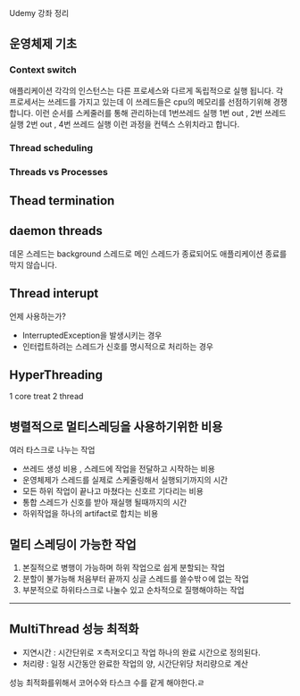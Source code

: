 Udemy 강좌 정리

## 운영체제 기초
### Context switch
애플리케이션 각각의 인스턴스는 다른 프로세스와 다르게 독립적으로 실행 됩니다. 
각 프로세서는 쓰레드를 가지고 있는데 이 쓰레드들은 cpu의 메모리를 선점하기위해 경쟁합니다. 
이런 순서를 스케줄러를 통해 관리하는데 
1번쓰레드 실행
1번 out , 2번 쓰레드 실행
2번 out , 4번 쓰레드 실행
이런 과정을 컨텍스 스위치라고 합니다.
### Thread scheduling

### Threads vs Processes



## Thead termination

## daemon threads
데몬 스레드는 background 스레드로 메인 스레드가 종료되어도 애플리케이션 종료를 막지 않습니다. 
## Thread interupt
언제 사용하는가? 
- InterruptedException을 발생시키는 경우
- 인터럽트하려는 스레드가 신호를 명시적으로 처리하는 경우

## HyperThreading
1 core treat 2 thread 

## 병렬적으로 멀티스레딩을 사용하기위한 비용
여러 타스크로 나누는 작업 
+ 쓰레드 생성 비용 , 스레드에 작업을 전달하고 시작하는 비용
+ 운영체제가 스레드를 실제로 스케줄링해서 실행되기까지의 시간 
+ 모든 하위 작업이 끝나고 마쳤다는 신호르 기다리는 비용
+ 통합 스레드가 신호를 받아 재실행 될때까지의 시간
+ 하위작업을 하나의 artifact로 합치는 비용 

## 멀티 스레딩이 가능한 작업
1. 본질적으로 병행이 가능하며 하위 작업으로 쉽게 분할되는 작업
2. 분할이 불가능해 처음부터 끝까지 싱글 스레드를 쓸수밖ㅇ에 없는 작업
3. 부분적으로 하위타스크로 나눌수 있고 순차적으로 질행해야하는 작업

---
## MultiThread 성능 최적화
- 지연시간 : 시간단위로 ㅈ측저오디고 작업 하나의 완료 시간으로 정의된다.
- 처리량 : 일정 시간동안 완료한 작업의 양, 시간단위당 처리량으로 계산
  
성능 최적화를위해서 코어수와 타스크 수를 같게 해야한다.ㄹ